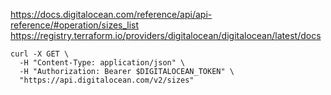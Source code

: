 https://docs.digitalocean.com/reference/api/api-reference/#operation/sizes_list
https://registry.terraform.io/providers/digitalocean/digitalocean/latest/docs

```
curl -X GET \
  -H "Content-Type: application/json" \
  -H "Authorization: Bearer $DIGITALOCEAN_TOKEN" \
  "https://api.digitalocean.com/v2/sizes" 
```
